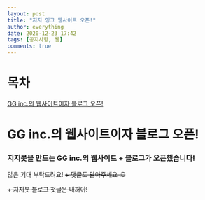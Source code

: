 ```yaml
---
layout: post
title: "지지 잉크 웹사이트 오픈!"
author: everything
date: 2020-12-23 17:42
tags: [공지사항, 웹]
comments: true
---
```

# 목차
[GG inc.의 웹사이트이자 블로그 오픈!](#gg-inc의-웹사이트이자-블로그-오픈)
# GG inc.의 웹사이트이자 블로그 오픈!
### 지지봇을 만드는 GG inc.의 웹사이트 + 블로그가 오픈했습니다!
많은 기대 부탁드려요!
~~+ 댓글도 달아주세요 :D~~

~~+ 지지봇 블로그 첫글은 내꺼야!~~
